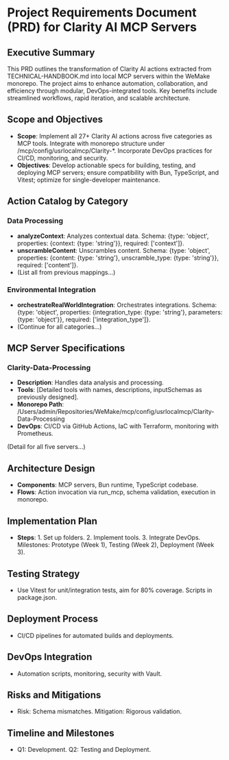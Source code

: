 # Project Requirements Document (PRD) for Clarity AI MCP Servers

## Executive Summary

This PRD outlines the transformation of Clarity AI actions extracted from
TECHNICAL-HANDBOOK.md into local MCP servers within the WeMake monorepo. The
project aims to enhance automation, collaboration, and efficiency through
modular, DevOps-integrated tools. Key benefits include streamlined workflows,
rapid iteration, and scalable architecture.

## Scope and Objectives

- **Scope**: Implement all 27+ Clarity AI actions across five categories as MCP
  tools. Integrate with monorepo structure under
  /mcp/config/usrlocalmcp/Clarity-\*. Incorporate DevOps practices for CI/CD,
  monitoring, and security.
- **Objectives**: Develop actionable specs for building, testing, and deploying
  MCP servers; ensure compatibility with Bun, TypeScript, and Vitest; optimize
  for single-developer maintenance.

## Action Catalog by Category

### Data Processing

- **analyzeContext**: Analyzes contextual data. Schema: {type: 'object',
  properties: {context: {type: 'string'}}, required: ['context']}.
- **unscrambleContent**: Unscrambles content. Schema: {type: 'object',
  properties: {content: {type: 'string'}, unscramble_type: {type: 'string'}},
  required: ['content']}.
- (List all from previous mappings...)

### Environmental Integration

- **orchestrateRealWorldIntegration**: Orchestrates integrations. Schema: {type:
  'object', properties: {integration_type: {type: 'string'}, parameters: {type:
  'object'}}, required: ['integration_type']}.
- (Continue for all categories...)

## MCP Server Specifications

### Clarity-Data-Processing

- **Description**: Handles data analysis and processing.
- **Tools**: [Detailed tools with names, descriptions, inputSchemas as
  previously designed].
- **Monorepo Path**:
  /Users/admin/Repositories/WeMake/mcp/config/usrlocalmcp/Clarity-Data-Processing
- **DevOps**: CI/CD via GitHub Actions, IaC with Terraform, monitoring with
  Prometheus.

(Detail for all five servers...)

## Architecture Design

- **Components**: MCP servers, Bun runtime, TypeScript codebase.
- **Flows**: Action invocation via run_mcp, schema validation, execution in
  monorepo.

## Implementation Plan

- **Steps**: 1. Set up folders. 2. Implement tools. 3. Integrate DevOps.
  Milestones: Prototype (Week 1), Testing (Week 2), Deployment (Week 3).

## Testing Strategy

- Use Vitest for unit/integration tests, aim for 80% coverage. Scripts in
  package.json.

## Deployment Process

- CI/CD pipelines for automated builds and deployments.

## DevOps Integration

- Automation scripts, monitoring, security with Vault.

## Risks and Mitigations

- Risk: Schema mismatches. Mitigation: Rigorous validation.

## Timeline and Milestones

- Q1: Development. Q2: Testing and Deployment.
